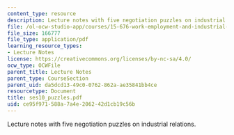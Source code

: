 ```yaml
---
content_type: resource
description: Lecture notes with five negotiation puzzles on industrial relations.
file: /ol-ocw-studio-app/courses/15-676-work-employment-and-industrial-relations-theory-spring-2008/ce95f971588a7a4e206242d1cb19c56b_ses10_puzzles.pdf
file_size: 166777
file_type: application/pdf
learning_resource_types:
- Lecture Notes
license: https://creativecommons.org/licenses/by-nc-sa/4.0/
ocw_type: OCWFile
parent_title: Lecture Notes
parent_type: CourseSection
parent_uid: da5dcd13-49c0-0762-862a-ae35841bb4ce
resourcetype: Document
title: ses10_puzzles.pdf
uid: ce95f971-588a-7a4e-2062-42d1cb19c56b
---
```

Lecture notes with five negotiation puzzles on industrial relations.